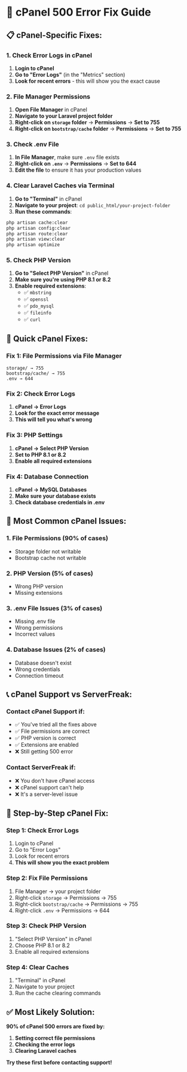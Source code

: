 # 🚨 cPanel 500 Error Fix Guide

## 📋 **cPanel-Specific Fixes:**

### **1. Check Error Logs in cPanel**
1. **Login to cPanel**
2. **Go to "Error Logs"** (in the "Metrics" section)
3. **Look for recent errors** - this will show you the exact cause

### **2. File Manager Permissions**
1. **Open File Manager** in cPanel
2. **Navigate to your Laravel project folder**
3. **Right-click on `storage` folder** → **Permissions** → **Set to 755**
4. **Right-click on `bootstrap/cache` folder** → **Permissions** → **Set to 755**

### **3. Check .env File**
1. **In File Manager**, make sure `.env` file exists
2. **Right-click on `.env`** → **Permissions** → **Set to 644**
3. **Edit the file** to ensure it has your production values

### **4. Clear Laravel Caches via Terminal**
1. **Go to "Terminal"** in cPanel
2. **Navigate to your project**: `cd public_html/your-project-folder`
3. **Run these commands**:
```bash
php artisan cache:clear
php artisan config:clear
php artisan route:clear
php artisan view:clear
php artisan optimize
```

### **5. Check PHP Version**
1. **Go to "Select PHP Version"** in cPanel
2. **Make sure you're using PHP 8.1 or 8.2**
3. **Enable required extensions**:
   - ✅ `mbstring`
   - ✅ `openssl`
   - ✅ `pdo_mysql`
   - ✅ `fileinfo`
   - ✅ `curl`

## 🔧 **Quick cPanel Fixes:**

### **Fix 1: File Permissions via File Manager**
```
storage/ → 755
bootstrap/cache/ → 755
.env → 644
```

### **Fix 2: Check Error Logs**
1. **cPanel → Error Logs**
2. **Look for the exact error message**
3. **This will tell you what's wrong**

### **Fix 3: PHP Settings**
1. **cPanel → Select PHP Version**
2. **Set to PHP 8.1 or 8.2**
3. **Enable all required extensions**

### **Fix 4: Database Connection**
1. **cPanel → MySQL Databases**
2. **Make sure your database exists**
3. **Check database credentials in .env**

## 🚨 **Most Common cPanel Issues:**

### **1. File Permissions (90% of cases)**
- Storage folder not writable
- Bootstrap cache not writable

### **2. PHP Version (5% of cases)**
- Wrong PHP version
- Missing extensions

### **3. .env File Issues (3% of cases)**
- Missing .env file
- Wrong permissions
- Incorrect values

### **4. Database Issues (2% of cases)**
- Database doesn't exist
- Wrong credentials
- Connection timeout

## 📞 **cPanel Support vs ServerFreak:**

### **Contact cPanel Support if:**
- ✅ You've tried all the fixes above
- ✅ File permissions are correct
- ✅ PHP version is correct
- ✅ Extensions are enabled
- ❌ Still getting 500 error

### **Contact ServerFreak if:**
- ❌ You don't have cPanel access
- ❌ cPanel support can't help
- ❌ It's a server-level issue

## 🎯 **Step-by-Step cPanel Fix:**

### **Step 1: Check Error Logs**
1. Login to cPanel
2. Go to "Error Logs"
3. Look for recent errors
4. **This will show you the exact problem**

### **Step 2: Fix File Permissions**
1. File Manager → your project folder
2. Right-click `storage` → Permissions → 755
3. Right-click `bootstrap/cache` → Permissions → 755
4. Right-click `.env` → Permissions → 644

### **Step 3: Check PHP Version**
1. "Select PHP Version" in cPanel
2. Choose PHP 8.1 or 8.2
3. Enable all required extensions

### **Step 4: Clear Caches**
1. "Terminal" in cPanel
2. Navigate to your project
3. Run the cache clearing commands

## ✅ **Most Likely Solution:**

**90% of cPanel 500 errors are fixed by:**
1. **Setting correct file permissions**
2. **Checking the error logs**
3. **Clearing Laravel caches**

**Try these first before contacting support!**



